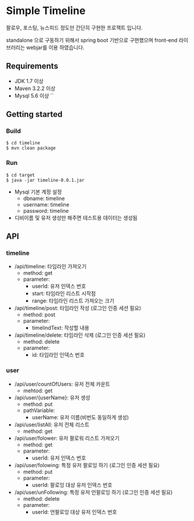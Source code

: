 # Simple Timeline

팔로우, 포스팅, 뉴스피드 정도만 간단히 구현한 프로젝트 입니다.

standalone 으로 구동하기 위해서 spring boot 기반으로 구현했으며 front-end 라이브러리는 webjar를 이용 하였습니다.



## Requirements

- JDK 1.7 이상
- Maven 3.2.2 이상
- Mysql 5.6 이상
``

## Getting started

### Build

```
$ cd timeline
$ mvn clean package
```

### Run

```
$ cd target
$ java -jar timeline-0.0.1.jar
```
- Mysql 기본 계정 설정
    - dbname: timeline
    - username: timeline
    - password: timeline
- 디비이름 및 유저 생성만 해주면 테스트용 데이터는 생성됨

## API

### timeline

- /api/timeline: 타임라인 가져오기
    - method: get
    - parameter:
        - userId: 유저 인덱스 번호
        - start: 타임라인 리스트 시작점
        - range: 타임라인 리스트 가져오는 크기
- /api/timeline/post: 타임라인 작성 (로그인 인증 세션 필요)
    - method: post
    - parameter:
        - timelindText: 작성할 내용
- /api/timeline/delete: 타임라인 삭제 (로그인 인증 세션 필요)
    - method: delete
    - parameter:
        - id: 타임라인 인덱스 번호

### user

- /api/user/countOfUsers: 유저 전체 카운트
    - mehtod: get
- /api/user/{userName}: 유저 생성
    - method: put
    - pathVariable:
        - userName: 유저 이름(비번도 동일하게 생성)
- /api/user/listAll: 유저 전체 리스트
    - method: get
- /api/user/folower: 유저 팔로워 리스트 가져오기
    - method: get
    - parameter:
        - userId: 유저 인덱스 번호
- /api/user/folowing: 특정 유저 팔로잉 하기 (로그인 인증 세션 필요)
    - method: put
    - parameter:
        - userId: 팔로잉 대상 유저 인덱스 번호
- /api/user/unFollowing: 특정 유저 언팔로잉 하기 (로그인 인증 세션 필요)
    - method: delete
    - parameter:
        - userId: 언팔로잉 대상 유저 인덱스 번호
